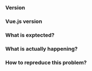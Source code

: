 ### Version


### Vue.js version


### What is exptected?


### What is actually happening?


### How to repreduce this problem?

